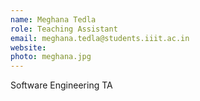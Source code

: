 ```yaml
---
name: Meghana Tedla
role: Teaching Assistant
email: meghana.tedla@students.iiit.ac.in
website:
photo: meghana.jpg
---
```


Software Engineering TA

